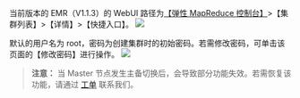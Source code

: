 当前版本的 EMR（V1.1.3）的 WebUI 路径为[【弹性 MapReduce 控制台】](http://console.tce.fsphere.cn/emr)>【集群列表】>【详情】>【快捷入口】。
![](http://imgcache.tcecqpoc.fsphere.cn/image/main.qcloudimg.com/raw/620fd75d73262d40b6079229eb8bd988.png)

默认的用户名为 root，密码为创建集群时的初始密码。若需修改密码，可单击该页面的【修改密码】进行操作。
![](http://imgcache.tcecqpoc.fsphere.cn/image/main.qcloudimg.com/raw/8c240365dd68daa8d3726b10eba2e3d6.png)
>**注意：**
>当 Master 节点发生主备切换后，会导致部分功能失效。若需恢复该功能，请通过 [工单](http://console.tce.fsphere.cn/workorder/category) 联系我们。
